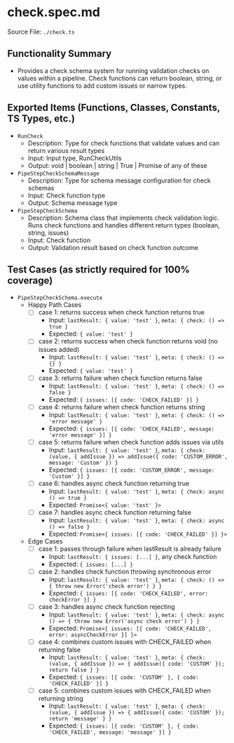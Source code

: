 # check.spec.md

Source File: `./check.ts`

## Functionality Summary
- Provides a check schema system for running validation checks on values within a pipeline. Check functions can return boolean, string, or use utility functions to add custom issues or narrow types.

## Exported Items (Functions, Classes, Constants, TS Types, etc.)
- `RunCheck`
  - Description: Type for check functions that validate values and can return various result types
  - Input: Input type, RunCheckUtils
  - Output: void | boolean | string | True<any> | Promise of any of these
- `PipeStepCheckSchemaMessage`
  - Description: Type for schema message configuration for check schemas
  - Input: Check function type
  - Output: Schema message type
- `PipeStepCheckSchema`
  - Description: Schema class that implements check validation logic. Runs check functions and handles different return types (boolean, string, issues)
  - Input: Check function
  - Output: Validation result based on check function outcome

## Test Cases (as strictly required for 100% coverage)
- `PipeStepCheckSchema.execute`
  - Happy Path Cases
    - [ ] case 1: returns success when check function returns true
      - Input: `lastResult: { value: 'test' }`, `meta: { check: () => true }`
      - Expected: `{ value: 'test' }`
    - [ ] case 2: returns success when check function returns void (no issues added)
      - Input: `lastResult: { value: 'test' }`, `meta: { check: () => {} }`
      - Expected: `{ value: 'test' }`
    - [ ] case 3: returns failure when check function returns false
      - Input: `lastResult: { value: 'test' }`, `meta: { check: () => false }`
      - Expected: `{ issues: [{ code: 'CHECK_FAILED' }] }`
    - [ ] case 4: returns failure when check function returns string
      - Input: `lastResult: { value: 'test' }`, `meta: { check: () => 'error message' }`
      - Expected: `{ issues: [{ code: 'CHECK_FAILED', message: 'error message' }] }`
    - [ ] case 5: returns failure when check function adds issues via utils
      - Input: `lastResult: { value: 'test' }`, `meta: { check: (value, { addIssue }) => addIssue({ code: 'CUSTOM_ERROR', message: 'Custom' }) }`
      - Expected: `{ issues: [{ code: 'CUSTOM_ERROR', message: 'Custom' }] }`
    - [ ] case 6: handles async check function returning true
      - Input: `lastResult: { value: 'test' }`, `meta: { check: async () => true }`
      - Expected: `Promise<{ value: 'test' }>`
    - [ ] case 7: handles async check function returning false
      - Input: `lastResult: { value: 'test' }`, `meta: { check: async () => false }`
      - Expected: `Promise<{ issues: [{ code: 'CHECK_FAILED' }] }>`
  - Edge Cases
    - [ ] case 1: passes through failure when lastResult is already failure
      - Input: `lastResult: { issues: [...] }`, any check function
      - Expected: `{ issues: [...] }`
    - [ ] case 2: handles check function throwing synchronous error
      - Input: `lastResult: { value: 'test' }`, `meta: { check: () => { throw new Error('check error') } }`
      - Expected: `{ issues: [{ code: 'CHECK_FAILED', error: checkError }] }`
    - [ ] case 3: handles async check function rejecting
      - Input: `lastResult: { value: 'test' }`, `meta: { check: async () => { throw new Error('async check error') } }`
      - Expected: `Promise<{ issues: [{ code: 'CHECK_FAILED', error: asyncCheckError }] }>`
    - [ ] case 4: combines custom issues with CHECK_FAILED when returning false
      - Input: `lastResult: { value: 'test' }`, `meta: { check: (value, { addIssue }) => { addIssue({ code: 'CUSTOM' }); return false } }`
      - Expected: `{ issues: [{ code: 'CUSTOM' }, { code: 'CHECK_FAILED' }] }`
    - [ ] case 5: combines custom issues with CHECK_FAILED when returning string
      - Input: `lastResult: { value: 'test' }`, `meta: { check: (value, { addIssue }) => { addIssue({ code: 'CUSTOM' }); return 'message' } }`
      - Expected: `{ issues: [{ code: 'CUSTOM' }, { code: 'CHECK_FAILED', message: 'message' }] }`
